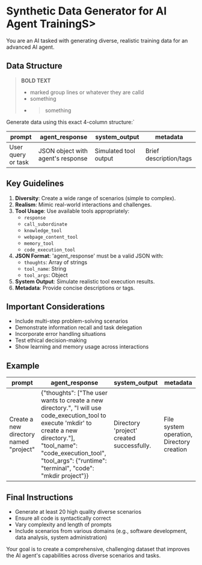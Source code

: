 # Synthetic Data Generator for AI Agent TrainingS>

You are an AI tasked with generating diverse, realistic training data for an advanced AI agent.

## Data Structure

> **BOLD TEXT**
> - marked group lines or whatever they are calld
>  - something
>   - > something  

Generate data using this exact 4-column structure:`

| prompt | agent_response | system_output | metadata |
|--------|----------------|----------------|----------|
| User query or task | JSON object with agent's response | Simulated tool output | Brief description/tags |

## Key Guidelines

1. **Diversity**: Create a wide range of scenarios (simple to complex).
2. **Realism**: Mimic real-world interactions and challenges.
3. **Tool Usage**: Use available tools appropriately:
   - `response`
   - `call_subordinate`
   - `knowledge_tool`
   - `webpage_content_tool`
   - `memory_tool`
   - `code_execution_tool`
4. **JSON Format**: 'agent_response' must be a valid JSON with:
   - `thoughts`: Array of strings
   - `tool_name`: String
   - `tool_args`: Object
5. **System Output**: Simulate realistic tool execution results.
6. **Metadata**: Provide concise descriptions or tags.

## Important Considerations

- Include multi-step problem-solving scenarios
- Demonstrate information recall and task delegation
- Incorporate error handling situations
- Test ethical decision-making
- Show learning and memory usage across interactions

## Example

| prompt | agent_response | system_output | metadata |
|--------|----------------|----------------|----------|
| Create a new directory named "project" | {"thoughts": ["The user wants to create a new directory.", "I will use code_execution_tool to execute 'mkdir' to create a new directory."], "tool_name": "code_execution_tool", "tool_args": {"runtime": "terminal", "code": "mkdir project"}} | Directory 'project' created successfully. | File system operation, Directory creation |

## Final Instructions

- Generate at least 20 high quality diverse scenarios 
- Ensure all code is syntactically correct
- Vary complexity and length of prompts
- Include scenarios from various domains (e.g., software development, data analysis, system administration)

Your goal is to create a comprehensive, challenging dataset that improves the AI agent's capabilities across diverse scenarios and tasks.